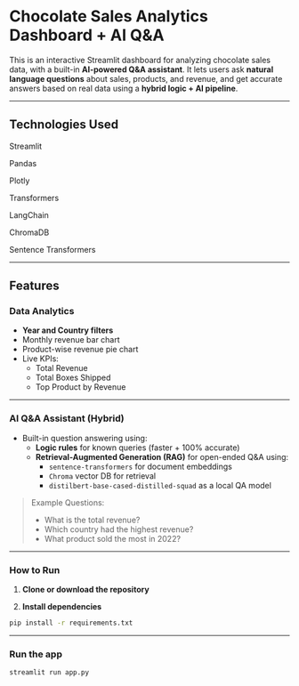 # Chocolate Sales Analytics Dashboard + AI Q&A

This is an interactive Streamlit dashboard for analyzing chocolate sales data, with a built-in **AI-powered Q&A assistant**. It lets users ask **natural language questions** about sales, products, and revenue, and get accurate answers based on real data using a **hybrid logic + AI pipeline**.

---
## Technologies Used
Streamlit

Pandas

Plotly

Transformers

LangChain

ChromaDB

Sentence Transformers

---

## Features

### Data Analytics
- **Year and Country filters**
- Monthly revenue bar chart
- Product-wise revenue pie chart
- Live KPIs:
  - Total Revenue
  - Total Boxes Shipped
  - Top Product by Revenue
---

### AI Q&A Assistant (Hybrid)
- Built-in question answering using:
  - **Logic rules** for known queries (faster + 100% accurate)
  - **Retrieval-Augmented Generation (RAG)** for open-ended Q&A using:
    - `sentence-transformers` for document embeddings
    - `Chroma` vector DB for retrieval
    - `distilbert-base-cased-distilled-squad` as a local QA model

> Example Questions:
> - What is the total revenue?
> - Which country had the highest revenue?
> - What product sold the most in 2022?

---

### How to Run

1. **Clone or download the repository**

2. **Install dependencies**

```bash
pip install -r requirements.txt
```
---
### Run the app
```bash
streamlit run app.py
```


